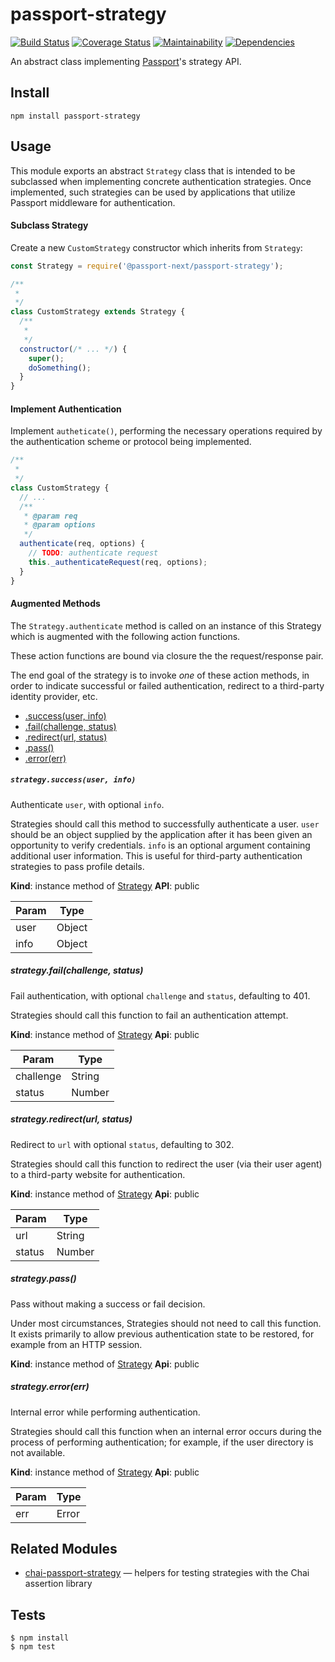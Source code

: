 # passport-strategy

[![Build Status](https://travis-ci.org/passport-next/passport-strategy.svg?branch=master)](https://travis-ci.org/passport-next/passport-strategy)
[![Coverage Status](https://coveralls.io/repos/github/passport-next/passport-strategy/badge.svg?branch=master)](https://coveralls.io/github/passport-next/passport-strategy?branch=master)
[![Maintainability](https://api.codeclimate.com/v1/badges/5c6d93b9711897ef2949/maintainability)](https://codeclimate.com/github/passport-next/passport-strategy/maintainability)
[![Dependencies](https://david-dm.org/passport-next/passport-strategy.png)](https://david-dm.org/passport-next/passport-strategy)
<!--[![SAST](https://gitlab.com/passport-next/passport-strategy/badges/master/build.svg)](https://gitlab.com/passport-next/passport-strategy/badges/master/build.svg)-->

An abstract class implementing [Passport](http://passportjs.org/)'s strategy
API.

## Install

```
npm install passport-strategy
```

## Usage

This module exports an abstract `Strategy` class that is intended to be
subclassed when implementing concrete authentication strategies.  Once
implemented, such strategies can be used by applications that utilize Passport
middleware for authentication.

#### Subclass Strategy

Create a new `CustomStrategy` constructor which inherits from `Strategy`:

```javascript
const Strategy = require('@passport-next/passport-strategy');

/**
 *
 */
class CustomStrategy extends Strategy {
  /**
   *
   */
  constructor(/* ... */) {
    super();
    doSomething();
  }
}
```

#### Implement Authentication

Implement `autheticate()`, performing the necessary operations required by the
authentication scheme or protocol being implemented.

```javascript
/**
 *
 */
class CustomStrategy {
  // ...
  /**
   * @param req
   * @param options
   */
  authenticate(req, options) {
    // TODO: authenticate request
    this._authenticateRequest(req, options);
  }
}
```

#### Augmented Methods

The `Strategy.authenticate` method is called on an instance of this Strategy
which is augmented with the following action functions.

These action functions are bound via closure the the request/response pair.

The end goal of the strategy is to invoke *one* of these action methods, in
order to indicate successful or failed authentication, redirect to a
third-party identity provider, etc.

* [.success(user, info)](#Strategy+success)
* [.fail(challenge, status)](#Strategy+fail)
* [.redirect(url, status)](#Strategy+redirect)
* [.pass()](#Strategy+pass)
* [.error(err)](#Strategy+error)


##### `strategy.success(user, info)`

Authenticate `user`, with optional `info`.

Strategies should call this method to successfully authenticate a
user.  `user` should be an object supplied by the application after it
has been given an opportunity to verify credentials.  `info` is an
optional argument containing additional user information.  This is
useful for third-party authentication strategies to pass profile
details.

**Kind**: instance method of [Strategy](#Strategy)
**API**: public

| Param | Type |
| --- | --- |
| user | Object |
| info | Object |


##### strategy.fail(challenge, status)
Fail authentication, with optional `challenge` and `status`, defaulting
to 401.

Strategies should call this function to fail an authentication attempt.

**Kind**: instance method of [Strategy](#Strategy)
**Api**: public

| Param | Type |
| --- | --- |
| challenge | String |
| status | Number |



##### strategy.redirect(url, status)
Redirect to `url` with optional `status`, defaulting to 302.

Strategies should call this function to redirect the user (via their
user agent) to a third-party website for authentication.

**Kind**: instance method of [Strategy](#Strategy)
**Api**: public

| Param | Type |
| --- | --- |
| url | String |
| status | Number |


##### strategy.pass()
Pass without making a success or fail decision.

Under most circumstances, Strategies should not need to call this
function.  It exists primarily to allow previous authentication state
to be restored, for example from an HTTP session.

**Kind**: instance method of [Strategy](#Strategy)
**Api**: public

##### strategy.error(err)
Internal error while performing authentication.

Strategies should call this function when an internal error occurs
during the process of performing authentication; for example, if the
user directory is not available.

**Kind**: instance method of [Strategy](#Strategy)
**Api**: public

| Param | Type |
| --- | --- |
| err | Error |



## Related Modules

- [chai-passport-strategy](https://github.com/jaredhanson/chai-passport-strategy) — helpers for testing strategies with the Chai assertion library

## Tests

    $ npm install
    $ npm test
